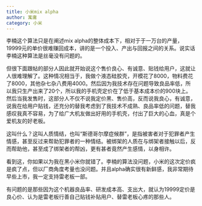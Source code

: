 ```yaml
---
title: 小米mix alpha
author: 寓庸
category: 小米
---
```

李楠这个算法只是在阐述mix alpha的整体成本下，相对于于一万台的产量，19999元的单价很难赚回成本，讲的是一个投入、产出与回报之间的关系。说实话李楠这种算法是丝毫没有问题的。

但很下面跟帖的部分人因此就开始说这个售价良心、有诚意、贴钱给用户，这就让人很难理解了。这种情况相当于，我做个液态硅胶壳，开模花了8000，物料费花了8000，其他杂七杂八费用4000。然后因为我技术存在问题导致良品率低，所以我只生产出来了20个，所以我的手机壳定价在了低于基本成本价的900块上。然后当我发售时，这部分人不仅不说我定价黑、售价高，反而说我良心，有诚意，说我在给用户贴钱，还充分的替我考虑到了我技术不成熟、良品率低的问题，替我感叹我真不容易，为了给广大机友做出好用的手机壳，付出了巨大的心血，真是个爱机友的好老板。

这叫什么？这叫人质情结，也叫“斯德哥尔摩症候群”，是指被害者对于犯罪者产生情感，甚至反过来帮助犯罪者的一种情结。被绑架的人质在与绑架者接触以后，反而帮助他，甚至成了绑架者的帮凶，更有甚者竟然产生感情，以身相许。

看到这，你如果以为我在黑小米你就错了。李楠的算法没问题，小米的这次定价疯是疯了点，但以厂商角度考量也没问题。并且alpha确实很有新鲜感，我非常期待早些上市，我一定支持雷老板一部。

有问题的是那些因为这个机器良品率、研发成本高、支出大，就认为19999定价是良心价、认为是雷老板行善自己贴钱补贴用户、替雷老板心疼的那些人。
